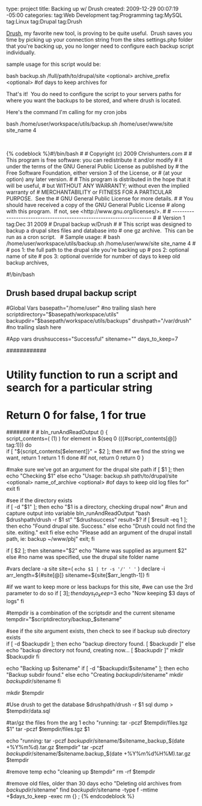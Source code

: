 type: project
title: Backing up w/ Drush
created: 2009-12-29 00:07:19 -05:00
categories: 
tag:Web Development
tag:Programming
tag:MySQL
tag:Linux
tag:Drupal
tag:Drush
<p><a href="http://drupal.org/project/drush" target="_blank">Drush,</a> my favorite new tool, is proving to be quite useful.&nbsp; Drush saves you time by picking up your connection string from the sites settings.php folder that you're backing up, you no longer need to configure each backup script individually.&nbsp; </p><p>sample usage for this script would be:</p><p>bash backup.sh /full/path/to/drupal/site &lt;optional&gt; archive_prefix &lt;optional&gt; #of days to keep archives for</p><p>That's it!&nbsp; You do need to configure the script to your servers paths for where you want the backups to be stored, and where drush is located.</p><p>Here's the command I'm calling for my cron jobs</p><p>bash /home/user/workspace/utils/backup.sh /home/user/www/site site_name 4</p><p>&nbsp;</p><p>{% codeblock %}#!/bin/bash
# 
# Copyright (c) 2009 Chrishunters.com
#
# This program is free software: you can redistribute it and/or modify
# it under the terms of the GNU General Public License as published by
# the Free Software Foundation, either version 3 of the License, or
# (at your option) any later version.
#
# This program is distributed in the hope that it will be useful,
# but WITHOUT ANY WARRANTY; without even the implied warranty of
# MERCHANTABILITY or FITNESS FOR A PARTICULAR PURPOSE.&nbsp; See the
# GNU General Public License for more details.
#
# You should have received a copy of the GNU General Public License
# along with this program.&nbsp; If not, see &lt;http://www.gnu.org/licenses/&gt;.
#
# ---------------------------------------------------------------------
#
# Version 1 tag:Dec 31 2009
# Drupal backup w/Drush
#
# This script was designed to backup a drupal sites files and database into 
# one gz archive.&nbsp; This can be run as a cron script. &nbsp;
# Sample usage: 
# bash /home/user/workspace/utils/backup.sh /home/user/www/site site_name 4
#
# pos 1: the full path to the drupal site you're backing up
# pos 2: optional name of site
# pos 3: optional override for number of days to keep old backup archives, 


#!/bin/bash
## Drush based drupal backup script

#Global Vars
basepath="/home/user" #no trailing slash here
scriptdirectory="$basepath/workspace/utils"
backupdir="$basepath/workspace/utils/backups"
drushpath="/var/drush" #no trailing slash here 

#App vars
drushsuccess="Successful"
sitename=""
days_to_keep=7

############
# Utility function to run a script and search for a particular string
# Return 0 for false, 1 for true
####### # #
bln_runAndReadOutput () {  
  script_contents=( $($1) ) 
  for element in $(seq 0 $((${#script_contents[@]} tag:1)))
    do              
    	if [ "${script_contents[$element]}" = $2 ]; then
	   		#if we find the string we want, return 1
			return 1
    	fi
  done
  #if not, return 0
  return 0
}

#make sure we've got an argument for the drupal site path
if [ $1 ]; then
 echo "Checking $1" 
else
 echo "Usage: backup.sh path/to/drupal/site &lt;optional&gt; name_of_archive &lt;optional&gt; #of days to keep old log files for"
 exit
fi

#see if the directory exists                                                                                                                                  
if [  -d "$1"  ]; then
  echo "$1 is a directory, checking drupal now"
  #run and capture output into variable
  bln_runAndReadOutput "bash $drushpath/drush -r $1 st" "$drushsuccess"
  result=$?
  if [ $result -eq 1 ]; then
    echo "Found drupal site. Success."
	else
	echo "Drush could not find the site. exiting."
	exit
	fi
else
  echo "Please add an argument of the drupal install path, ie: backup ~/www/pbj"
  exit;
fi

if [ $2 ]; then
  sitename="$2"
  echo "Name was supplied as argument $2"
else #no name was specified, use the drupal site folder name

#vars
  declare -a site
  site=( `echo $1 | tr -s '/' ' '` )
  declare -i arr_length=${#site[@]} 
  sitename=${site[$arr_length-1]}
fi

#if we want to keep more or less backups for this site, 
#we can use the 3rd parameter to do so
if [ $3 ]; then
  days_to_keep=$3
  echo "Now keeping $3 days of logs"
fi

#tempdir is a combination of the scriptsdir and the current sitename
tempdir="$scriptdirectory/backup_$sitename"

#see if the site argument exists, then check to see if backup sub directory exists                                                                      
if [ -d $backupdir ]; then
 echo "backup directory found. [ $backupdir ]"
else
  echo "backup directory not found, creating now... [ $backupdir ]"
  mkdir $backupdir
fi

echo "Backing up $sitename"
if [ -d "$backupdir/$sitename" ]; then
 echo "Backup subdir found."
else
 echo "Creating $backupdir/$sitename" 
 mkdir $backupdir/$sitename
fi

mkdir $tempdir

#Use drush to get the database
$drushpath/drush -r $1 sql dump &gt; $tempdir/data.sql

#tar/gz the files from the arg 1
echo "running: tar -pczf $tempdir/files.tgz $1"
tar -pczf $tempdir/files.tgz $1

echo "running: tar -pczf $backupdir/$sitename/$sitename_backup_$(date +%Y%m%d).tar.gz $tempdir"
tar -pczf $backupdir/$sitename/$sitename.backup_$(date +%Y%m%d%H%M).tar.gz $tempdir

#remove temp
echo "cleaning up $tempdir"
rm -rf $tempdir

#remove old files, older than 30 days
echo "Deleting old archives from $backupdir/$sitename"
find $backupdir/$sitename -type f -mtime +$days_to_keep -exec rm {} \;
{% endcodeblock %}</p>
